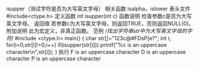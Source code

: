 isupper（测试字符是否为大写英文字母）
相关函数
isalpha，islower
表头文件
#include<ctype.h>
定义函数
int isupper(int c)
函数说明
检查参数c是否为大写英文字母。
返回值
若参数c为大写英文字母，则返回TRUE，否则返回NULL(0)。
附加说明
此为宏定义，非真正函数。
范例
/*找出字符串str中为大写英文字母的字符*/
#include <ctype.h>
main()
{
char str[]="123c@#FDsP[e?";
int i;
for(i=0;str[i]!=0;i++)
if(isupper(str[i])) printf("%c is an uppercase character\n",str[i]);
}
执行
F is an uppercase character
D is an uppercase character
P is an uppercase character